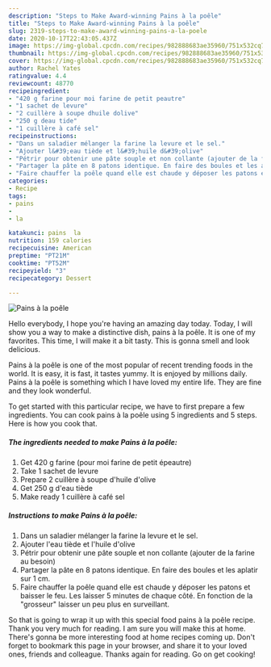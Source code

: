 ```yaml
---
description: "Steps to Make Award-winning Pains à la poêle"
title: "Steps to Make Award-winning Pains à la poêle"
slug: 2319-steps-to-make-award-winning-pains-a-la-poele
date: 2020-10-17T22:43:05.437Z
image: https://img-global.cpcdn.com/recipes/982888683ae35960/751x532cq70/pains-a-la-poele-photo-principale-de-la-recette.jpg
thumbnail: https://img-global.cpcdn.com/recipes/982888683ae35960/751x532cq70/pains-a-la-poele-photo-principale-de-la-recette.jpg
cover: https://img-global.cpcdn.com/recipes/982888683ae35960/751x532cq70/pains-a-la-poele-photo-principale-de-la-recette.jpg
author: Rachel Yates
ratingvalue: 4.4
reviewcount: 48770
recipeingredient:
- "420 g farine pour moi farine de petit peautre"
- "1 sachet de levure"
- "2 cuillère à soupe dhuile dolive"
- "250 g deau tide"
- "1 cuillère à café sel"
recipeinstructions:
- "Dans un saladier mélanger la farine la levure et le sel."
- "Ajouter l&#39;eau tiède et l&#39;huile d&#39;olive"
- "Pétrir pour obtenir une pâte souple et non collante (ajouter de la farine au besoin)"
- "Partager la pâte en 8 patons identique. En faire des boules et les aplatir sur 1 cm."
- "Faire chauffer la poêle quand elle est chaude y déposer les patons et baisser le feu. Les laisser 5 minutes de chaque côté. En fonction de la &#34;grosseur&#34; laisser un peu plus en surveillant."
categories:
- Recipe
tags:
- pains
- 
- la

katakunci: pains  la 
nutrition: 159 calories
recipecuisine: American
preptime: "PT21M"
cooktime: "PT52M"
recipeyield: "3"
recipecategory: Dessert

---
```



![Pains à la poêle](https://img-global.cpcdn.com/recipes/982888683ae35960/751x532cq70/pains-a-la-poele-photo-principale-de-la-recette.jpg)

Hello everybody, I hope you're having an amazing day today. Today, I will show you a way to make a distinctive dish, pains à la poêle. It is one of my favorites. This time, I will make it a bit tasty. This is gonna smell and look delicious.



Pains à la poêle is one of the most popular of recent trending foods in the world. It is easy, it is fast, it tastes yummy. It is enjoyed by millions daily. Pains à la poêle is something which I have loved my entire life. They are fine and they look wonderful.


To get started with this particular recipe, we have to first prepare a few ingredients. You can cook pains à la poêle using 5 ingredients and 5 steps. Here is how you cook that.

<!--inarticleads1-->

##### The ingredients needed to make Pains à la poêle:

1. Get 420 g farine (pour moi farine de petit épeautre)
1. Take 1 sachet de levure
1. Prepare 2 cuillère à soupe d&#39;huile d&#39;olive
1. Get 250 g d&#39;eau tiède
1. Make ready 1 cuillère à café sel




<!--inarticleads2-->

##### Instructions to make Pains à la poêle:

1. Dans un saladier mélanger la farine la levure et le sel.
1. Ajouter l&#39;eau tiède et l&#39;huile d&#39;olive
1. Pétrir pour obtenir une pâte souple et non collante (ajouter de la farine au besoin)
1. Partager la pâte en 8 patons identique. En faire des boules et les aplatir sur 1 cm.
1. Faire chauffer la poêle quand elle est chaude y déposer les patons et baisser le feu. Les laisser 5 minutes de chaque côté. En fonction de la &#34;grosseur&#34; laisser un peu plus en surveillant.




So that is going to wrap it up with this special food pains à la poêle recipe. Thank you very much for reading. I am sure you will make this at home. There's gonna be more interesting food at home recipes coming up. Don't forget to bookmark this page in your browser, and share it to your loved ones, friends and colleague. Thanks again for reading. Go on get cooking!
